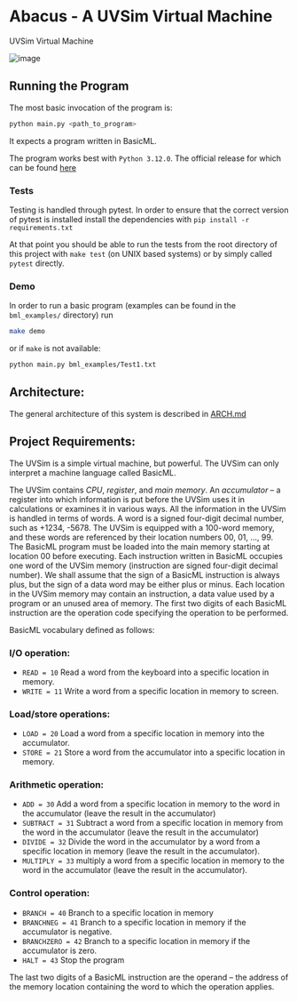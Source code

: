 # Abacus - A UVSim Virtual Machine

UVSim Virtual Machine

![image](https://github.com/alex0112/abacus/assets/7142972/ea29fa8f-236c-4a23-92a1-361781afffa1)


## Running the Program

The most basic invocation of the program is:

```bash
python main.py <path_to_program>
```

It expects a program written in BasicML.

The program works best with `Python 3.12.0`. The official release for which can be found [here](https://www.python.org/downloads/release/python-3120/)

### Tests
Testing is handled through pytest. In order to ensure that the correct version of pytest is installed install the dependencies with `pip install -r requirements.txt`

At that point you should be able to run the tests from the root directory of this project with `make test` (on UNIX based systems) or by simply called `pytest` directly.

### Demo
In order to run a basic program (examples can be found in the `bml_examples/` directory) run

```bash
make demo
```

or if `make` is not available:

```bash
python main.py bml_examples/Test1.txt
```

## Architecture:
The general architecture of this system is described in [ARCH.md](https://github.com/alex0112/abacus/blob/main/ARCH.md)

## Project Requirements:
The UVSim is a simple virtual machine, but powerful. The UVSim can only interpret a machine language called BasicML.

The UVSim contains *CPU*, *register*, and *main memory*. An *accumulator* – a register into which information is put before the UVSim uses it in calculations or examines it in various ways. All the information in the UVSim is handled in terms of words. A word is a signed four-digit decimal number, such as +1234, -5678. The UVSim is equipped with a 100-word memory, and these words are referenced by their location numbers 00, 01, ..., 99. The BasicML program must be loaded into the main memory starting at location 00 before executing. Each instruction written in BasicML occupies one word of the UVSim memory (instruction are signed four-digit decimal number). We shall assume that the sign of a BasicML instruction is always plus, but the sign of a data word may be either plus or minus. Each location in the UVSim memory may contain an instruction, a data value used by a program or an unused area of memory. The first two digits of each BasicML instruction are the operation code specifying the operation to be performed.

BasicML vocabulary defined as follows:

### I/O operation:

- `READ = 10`  Read a word from the keyboard into a specific location in memory.
- `WRITE = 11` Write a word from a specific location in memory to screen.

### Load/store operations:

- `LOAD = 20` Load a word from a specific location in memory into the accumulator.
- `STORE = 21` Store a word from the accumulator into a specific location in memory.

### Arithmetic operation:

- `ADD = 30` Add a word from a specific location in memory to the word in the accumulator (leave the result in the accumulator)
- `SUBTRACT = 31` Subtract a word from a specific location in memory from the word in the accumulator (leave the result in the accumulator)
- `DIVIDE = 32` Divide the word in the accumulator by a word from a specific location in memory (leave the result in the accumulator).
- `MULTIPLY = 33` multiply a word from a specific location in memory to the word in the accumulator (leave the result in the accumulator).

### Control operation:

- `BRANCH = 40` Branch to a specific location in memory
- `BRANCHNEG = 41` Branch to a specific location in memory if the accumulator is negative.
- `BRANCHZERO = 42` Branch to a specific location in memory if the accumulator is zero.
- `HALT = 43` Stop the program

The last two digits of a BasicML instruction are the operand – the address of the memory location containing the word to which the operation applies.


